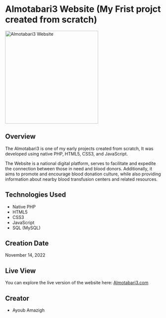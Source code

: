 # Almotabari3 Website (My Frist projct created from scratch)

<img src="https://elmotabari3.000webhostapp.com/assest/_images/logo-donation.png" alt="Almotabari3 Website" height="300">

## Overview

The Almotabari3 is one of my early projects created from scratch, It was developed using native PHP, HTML5, CSS3, and JavaScript. 

The  Website is a national digital platform, serves  to facilitate and expedite the connection between those in need and blood donors. Additionally, it aims to promote and encourage blood donation culture, while also providing information about nearby blood transfusion centers and related resources.

## Technologies Used

- Native PHP
- HTML5
- CSS3
- JavaScript
- SQL (MySQL)

## Creation Date

November 14, 2022

## Live View

You can explore the live version of the website here: [Almotabari3.com](https://ayoubprojects.000webhostapp.com/Elmotabari3/)

## Creator

- Ayoub Amazigh
